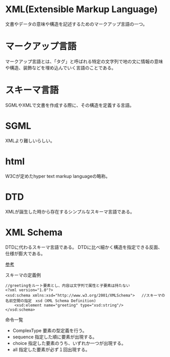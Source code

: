 # XML(Extensible Markup Language)
文書やデータの意味や構造を記述するためのマークアップ言語の一つ。

# マークアップ言語
マークアップ言語とは、「タグ」と呼ばれる特定の文字列で地の文に情報の意味や構造、装飾などを埋め込んでいく言語のことである。

# スキーマ言語
SGMLやXMLで文書を作成する際に、その構造を定義する言語。

# SGML
XMLより難しいらしい。

# html
W3Cが定めたhyper text markup languageの略称。


# DTD
XMLが誕生した時から存在するシンプルなスキーマ言語である。

# XML Schema
DTDに代わるスキーマ言語である。
DTDに比べ細かく構造を指定できる反面、仕様が膨大である。

[参考](http://www.atmarkit.co.jp/ait/articles/0312/02/news002.html)

スキーマの定義例
```
//greetingをルート要素とし、内容は文字列で属性と子要素は持たない
<?xml version="1.0"?>
<xsd:schema xmlns:xsd="http://www.w3.org/2001/XMLSchema">	//スキーマの名前空間の指定　xsd（XML Schema Definition)
	<xsd:element name="greeting" type="xsd:string"/>
</xsd:schema>
```

命令一覧
- ComplexType
要素の型定義を行う。
- sequence
指定した順に要素が出現する。
- choice
指定した要素のうち、いずれか一つが出現する。
- all
指定した要素が必ず１回出現する。